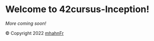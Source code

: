 # Welcome to 42cursus-Inception!

_More coming soon!_

© Copyright 2022 [mhahnFr](https://www.github.com/mhahnFr)
